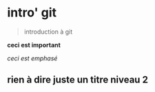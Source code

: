 # intro' git

> introduction à git

**ceci est important**

*ceci est emphasé*

## rien à dire juste un titre niveau 2